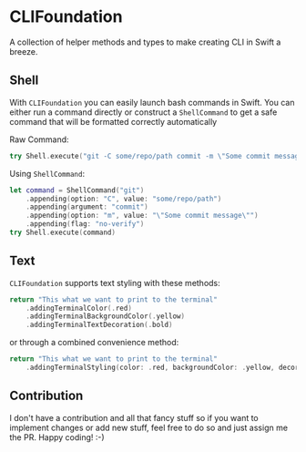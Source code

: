 # CLIFoundation

A collection of helper methods and types to make creating CLI in Swift a breeze.

## Shell

With `CLIFoundation` you can easily launch bash commands in Swift. You can either run a command directly or construct a `ShellCommand` to get a safe command that will be formatted correctly automatically

Raw Command:

```swift
try Shell.execute("git -C some/repo/path commit -m \"Some commit message\" --no-verify")
```

Using `ShellCommand`:

```swift
let command = ShellCommand("git")
	.appending(option: "C", value: "some/repo/path")
	.appending(argument: "commit")
	.appending(option: "m", value: "\"Some commit message\"")
	.appending(flag: "no-verify")
try Shell.execute(command)
```

## Text

`CLIFoundation` supports text styling with these methods:

```swift
return "This what we want to print to the terminal"
	.addingTerminalColor(.red)
	.addingTerminalBackgroundColor(.yellow)
	.addingTerminalTextDecoration(.bold)
```

or through a combined convenience method:

```swift
return "This what we want to print to the terminal"
	.addingTerminalStyling(color: .red, backgroundColor: .yellow, decoration: .bold)
```



## Contribution

I don't have a contribution and all that fancy stuff so if you want to implement changes or add new stuff, feel free to do so and just assign me the PR. Happy coding! :-)